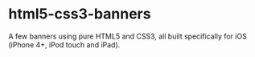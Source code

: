 # html5-css3-banners
A few banners using pure HTML5 and CSS3, all built specifically for iOS (iPhone 4+, iPod touch and iPad).
